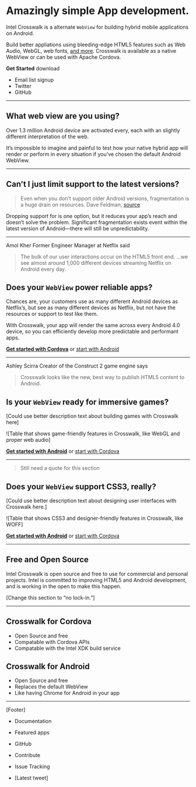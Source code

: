 # Amazingly simple App development.

Intel Crosswalk is a alternate `WebView` for building hybrid mobile applications on Android.

Build better appliations using bleeding-edge HTML5 features such as Web Audio, WebGL, web fonts, [and more](#). Crosswalk is available as a native WebView or can be used with Apache Cordova.

__Get Started__ download

- Email list signup
- Twitter
- GitHub

***

## What web view are you using?

Over 1.3 million Android device are activated every, each with an slightly different interpretation of the web.

It’s impossible to imagine and painful to test how your native hybrid app will render or perform in every situation if you’ve chosen the default Android WebView.

***

## Can’t I just limit support to the latest versions?

> Even when you don’t support older Android versions, fragmentation is a huge drain on resources.
> Dave Feldman, [source](http://techcrunch.com/2014/04/06/the-fallacy-of-android-first/)

Dropping support for  is one option, but it reduces your app’s reach and doesn’t solve the problem. Significant fragmentation exists event within the latest version of Android—there will still be unpredictability.

***

Amol Kher
Former Engineer Manager at Netflix said

> The bulk of our user interactions occur on the HTML5 front end. …we see almost around 1,000 different devices streaming Netflix on Android every day.

## Does your `WebView` power reliable apps?

Chances are, your customers use as many different Android devices as Netflix’s, but see as many different devices as Netflix, but not have the resources or support to test like them.

With Crosswalk, your app will render the same across every Android 4.0 device, so you can efficiently develop more predictable and performant apps.

__[Get started with Cordova](#)__ or [start with Android](#)

***

Ashley Scirra
Creator of the Construct 2
game engine says

> Crosswalk looks like the new, best way to publish HTML5 content to Android.

## Is your `WebView` ready for immersive games?

[Could use better description text about building games with Crosswalk here]

![Table that shows game-friendly features in Crosswalk, like WebGL and proper web audio]

__[Get started with Android](#)__ or [start with Cordova](#)

***

> Still need a quote for this section

## Does your `WebView` support CSS3, really?

[Could use better description text about designing user interfaces with Crosswalk here.]

![Table that shows CSS3 and designer-friendly features in Crosswalk, like WOFF]

__[Get started with Android](#)__ or [start with Cordova](#)

***

## Free and Open Source

Intel Crosswalk is open source and free to use for commercial and personal projects. Intel is committed to improving HTML5 and Android development, and is working in the open to make this happen.

[Change this section to “no lock-in.”]

***

## Crosswalk for Cordova

- Open Source and free
- Compatable with Cordova APIs
- Compatable with the Intel XDK build service

## Crosswalk for Android 

- Open Source and free
- Replaces the default WebView
- Like having Chrome for Android in your app

***

[Footer]

- Documentation
- Featured apps
- GitHub

- Contribute
- Issue Tracking

- [Latest tweet]
